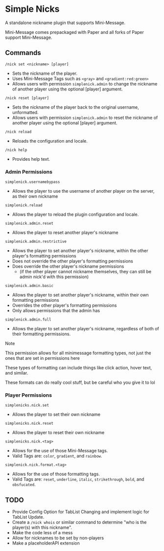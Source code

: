 # Simple Nicks

A standalone nickname plugin that supports Mini-Message.

Mini-Message comes prepackaged with Paper and all forks of Paper support Mini-Message.

## Commands

`/nick set <nickname> [player]`

- Sets the nickname of the player.
- Uses Mini-Message Tags such as `<gray>` and `<gradient:red:green>`
- Allows users with permission `simplenick.admin` to change the nickname of another player using the optional [player] argument.

`/nick reset [player]`

- Sets the nickname of the player back to the original username, unformatted.
- Allows users with permission `simplenick.admin` to reset the nickname of another player using the optional [player] argument.

`/nick reload` 

- Reloads the configuration and locale.

`/nick help` 

- Provides help text.

### Admin Permissions

`simplenick.usernamebypass`

- Allows the player to use the username of another player on the server, as their own nickname

`simplenick.reload`

- Allows the player to reload the plugin configuration and locale.

`simplenick.admin.reset`

- Allows the player to reset another player's nickname

`simplenick.admin.restrictive`

- Allows the player to set another player's nickname, within the other player's formatting permissions
- Does not override the other player's formatting permissions
- Does override the other player's nickname permissions 
  - (if the other player cannot nickname themselves, they can still be admin nick'd with this permission)

`simplenick.admin.basic`

- Allows the player to set another player's nickname, within their own formatting permissions
- Overrides the other player's formatting permissions
- Only allows permissions that the admin has

`simplenick.admin.full`

- Allows the player to set another player's nickname, regardless of both of their formatting permissions.

> [!NOTE]
>
> This permission allows for all minimessage formatting types, not just the ones that are set in permissions here
>
> These types of formatting can include things like click action, hover text, and similar. 
>
> These formats can do really cool stuff, but be careful who you give it to lol

### Player Permissions

`simplenicks.nick.set`

- Allows the player to set their own nickname

`simplenicks.nick.reset`

- Allows the player to reset their own nickname

`simplenicks.nick.<tag>`

- Allows for the use of those Mini-Message tags.
- Valid Tags are: `color`, `gradient`, and `rainbow`. 

`simplenick.nick.format.<tag>`

- Allows for the use of those formatting tags.
- Valid Tags are: `reset`, `underline`, `italic`, `strikethrough`, `bold`, and `obsfucated`.

## TODO

- Provide Config Option for TabList Changing and implement logic for TabList Update.
- Create a `/nick whois` or similar command to determine "who is the player(s) with this nickname".
- Make the code less of a mess
- Allow for nicknames to be set by non-players
- Make a placeholderAPI extension

